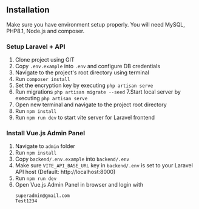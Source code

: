 ## Installation
Make sure you have environment setup properly. You will need MySQL, PHP8.1, Node.js and composer.

### Setup Laravel + API
1. Clone project using GIT
2. Copy `.env.example` into `.env` and configure DB credentials
3. Navigate to the project's root directory using terminal
4. Run `composer install`
5. Set the encryption key by executing `php artisan serve`
6. Run migrations `php artisan migrate --seed`
7.Start local server by executing `php artisan serve`
8. Open new terminal and navigate to the project root directory
9. Run `npm install`
10. Run `npm run dev` to start vite server for Laravel frontend



### Install Vue.js Admin Panel
1. Navigate to `admin` folder
2. Run `npm install`
3. Copy `backend/.env.example` into `backend/.env`
4. Make sure `VITE_API_BASE_URL` key in `backend/.env` is set to your Laravel API host (Default: http://localhost:8000)
5. Run `npm run dev`
6. Open Vue.js Admin Panel in browser and login with
    ```
    superadmin@gmail.com
    Test1234
    ```
    
